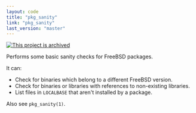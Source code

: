 ```yaml
---
layout: code
title: "pkg_sanity"
link: "pkg_sanity"
last_version: "master"
---
```


[![This project is archived](https://img.shields.io/badge/Status-archived-red.svg)](https://arp242.net/status/archived)

Performs some basic sanity checks for FreeBSD packages.

It can:

- Check for binaries which belong to a different FreeBSD version.
- Check for binaries or libraries with references to non-existing libraries.
- List files in `LOCALBASE`  that aren't installed by a package.

Also see `pkg_sanity(1)`.
